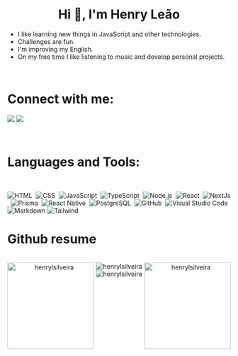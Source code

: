 <h1 align="center">Hi 👋, I'm Henry Leão</h1>

- I like learning new things in JavaScript and other technologies.
- Challenges are fun.
- I'm improving my English.
- On my free time I like listening to music and develop personal projects.

<br>

<h1 align="left">Connect with me:</h1>

<p align="left">
  <a href="https://www.linkedin.com/in/henry-le%C3%A3o-a09291193/"><img src="https://img.shields.io/badge/linkedin-0077B5.svg?style=for-the-badge&logo=linkedin&logoColor=ffffff"/></a>
   <a href="mailto:henrylsilveira@gmail.com?subject=[GitHub]%20🔥%20profile%20contact&body=Hello"><img src="https://img.shields.io/badge/e‑mail-D14836.svg?style=for-the-badge&logo=GMail&logoColor=ffffff"/></a>

</p>

<br>
<h1 align="left">Languages and Tools:</h1>

<br>
<div>
  
  ![HTML](https://img.shields.io/badge/-HTML-0D1117?style=flat&logo=HTML5)&nbsp;
  ![CSS](https://img.shields.io/badge/-CSS-0D1117?style=flat&logo=CSS3&logoColor=1572B6)&nbsp;
  ![JavaScript](https://img.shields.io/badge/-JavaScript-0D1117?style=flat&logo=javascript)&nbsp;
  ![TypeScript](https://img.shields.io/badge/-TypeScript-0D1117?style=flat&logo=typescript)&nbsp;
  ![Node.js](https://img.shields.io/badge/-Node.js-0D1117?style=flat&logo=node.js)&nbsp;
  ![React](https://img.shields.io/badge/-React-0D1117?style=flat&logo=react)&nbsp;
  ![NextJs](https://img.shields.io/badge/-NextJs-0D1117?style=flat&logo=nextdotjs)&nbsp;
  ![Prisma](https://img.shields.io/badge/-Prisma-0D1117?style=flat&logo=prisma)&nbsp;
  ![React Native](https://img.shields.io/badge/-React%20Native-0D1117?style=flat&logo=react)&nbsp;
  ![PostgreSQL](https://img.shields.io/badge/-PostgreSQL-0D1117?style=flat&logo=postgresql)&nbsp;
  ![GitHub](https://img.shields.io/badge/-GitHub-0D1117?style=flat&logo=github)&nbsp;
  ![Visual Studio Code](https://img.shields.io/badge/-VS%20Code-0D1117?style=flat&logo=visual-studio-code&logoColor=007ACC)&nbsp;
  ![Markdown](https://img.shields.io/badge/-Markdown-0D1117?style=flat&logo=markdown)
  ![Tailwind](https://img.shields.io/badge/-Tailwind-0D1117?style=flat&logo=tailwindcss)

</div>
<h1 align="left">Github resume</h1>

<br>

<div align="center">
<a><img height=195 align="left"
      src="https://github-readme-stats.vercel.app/api/top-langs/?username=henrylsilveira&langs_count=10&theme=gotham&border_radius=8.5&hide_border=true&layout=compact&bg_color=43,020024,0c3c0d"
      alt="henrylsilveira" /></a>
<a><img height=195 align="right" src="https://github-readme-stats.vercel.app/api?username=henrylsilveira&show_icons=true&locale=en&text_color=ffffff&repo=convoychat0&theme=gotham&border_radius=8.5&hide_border=true&bg_color=43,020024,0c3c0d"
      alt="henrylsilveira" /></a>
 
        
</div>
<div align="center">
 <a><img align="center"src="https://github-readme-streak-stats.herokuapp.com/?user=henrylsilveira&theme=dark&date_format=M%20j%5B%2C%20Y%5D0&theme=gotham&border_radius=8.5&hide_border=true&bg_color=43,020024,0c3c0d" alt="henrylsilveira" /></a>
</div>
<div align="center">
  <img align="center" src="https://github.com/henrylsilveira/henrylsilveira/blob/output/github-contribution-grid-snake.svg" alt="henrylsilveira" />
</div>

